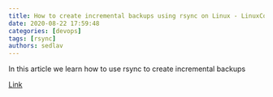 ```yaml
---
title: How to create incremental backups using rsync on Linux - LinuxConfig.org
date: 2020-08-22 17:59:48
categories: [devops]
tags: [rsync]
authors: sedlav
---
```


In this article we learn how to use rsync to create incremental backups

[Link](https://linuxconfig.org/how-to-create-incremental-backups-using-rsync-on-linux)

